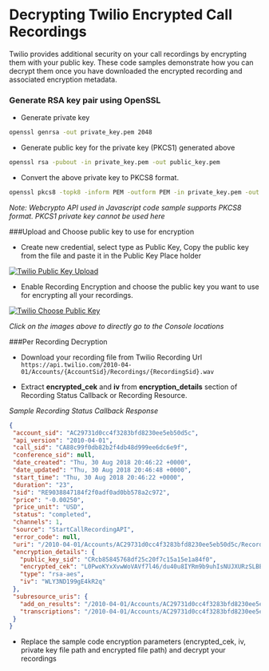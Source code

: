 # Decrypting Twilio Encrypted Call Recordings

Twilio provides additional security on your call recordings by encrypting them with your public key. These code samples demonstrate how you can decrypt them once you have downloaded the encrypted recording and associated encryption metadata.


### Generate RSA key pair using OpenSSL

 - Generate private key

```sh
openssl genrsa -out private_key.pem 2048
```
 - Generate public key for the private key (PKCS1) generated above

```sh
openssl rsa -pubout -in private_key.pem -out public_key.pem
```
 - Convert the above private key to PKCS8 format. 
	
```sh
openssl pkcs8 -topk8 -inform PEM -outform PEM -in private_key.pem -out private_key_pkcs8.pem -nocrypt
```
*Note: Webcrypto API used in Javascript code sample supports PKCS8 format. PKCS1 private key cannot be used here*

###Upload and Choose public key to use for encryption

- Create new credential, select type as Public Key, Copy the public key from the file and paste it in the Public Key Place holder

[![Twilio Public Key Upload](https://s3.amazonaws.com/com.twilio.prod.twilio-docs/original_images/create_credential.gif)](https://www.twilio.com/console/runtime/credentials/public-keys)

- Enable Recording Encryption and choose the public key you want to use for encrypting all your recordings.

[![Twilio Choose Public Key](https://lh3.googleusercontent.com/0MFgqDWLKW8e_iB88x8augChc6J4bIdntyJGxtMFZ0xWi4f_YqIB9lAcfgCkWgt9GhFKbrR7lR1IC6uye-1lPTBzOKLjdI5Bhq9OFL4iAOvzRPzSrzjovFCbzR7Y6J6NXp3lZaHnZZjh6hIWhNcqhundeVVT3Aub25aPKZAjubDfdYbAScHvxbIhKjJ8ZAKV71V0TDFU0Xx82vQJ--1qaYapZKZzT7Zr-PQXn6n971h_4Gv9gFO5lkpyPu1g8UaqbZ9z9Ch96nq01mGkpzMW5k_9NFJFhj6t8uUOurZN5urlinQAoTmZIPgAlkq1WtFu_hz8y-WEyWUwJr7cWZd10A6jfd7zMGOxUNKXf-4o37VdQCTqw3eAeYdQWwb2OFqlrDeAPbqgDWvM93Zwce5gcaWOcGxedHaqqzXOZIPD72ISk5j6SuagzifHobY9KtAdJ_HZ7u4_SiLa0KW1JQ0VHkImh2NF_chOTx2hr79X4wzD4lzatij8vYf5v45oCn1O2ghEgvE8yDhn8RMDY9eX1e_GA14sJQnTiZOXPWosfYxQLLLdVYcWBCkEyGNU3VqVrXNE7UKB1X49PUPvLRA5xCqaqUDXzDKO7QgfnQX1jz2ElpHcuL-oYYLBBCY6Z6A=w1200-h650-no)](https://www.twilio.com/console/voice/settings)

*Click on the images above to directly go to the Console locations*

###Per Recording Decryption
 - Download your recording file from Twilio Recording Url
```https://api.twilio.com/2010-04-01/Accounts/{AccountSid}/Recordings/{RecordingSid}.wav```

- Extract **encrypted_cek** and **iv** from **encryption_details** section of Recording Status Callback or Recording Resource.
 
*Sample Recording Status Callback Response* 

 ```json
{
  "account_sid": "AC29731d0cc4f3283bfd8230ee5eb50d5c",
  "api_version": "2010-04-01",
  "call_sid": "CA88c99f0db82b2f4db48d999ee6dc6e9f",
  "conference_sid": null,
  "date_created": "Thu, 30 Aug 2018 20:46:22 +0000",
  "date_updated": "Thu, 30 Aug 2018 20:46:48 +0000",
  "start_time": "Thu, 30 Aug 2018 20:46:22 +0000",
  "duration": "23",
  "sid": "RE9038847184f2f0adf0ad0bb578a2c972",
  "price": "-0.00250",
  "price_unit": "USD",
  "status": "completed",
  "channels": 1,
  "source": "StartCallRecordingAPI",
  "error_code": null,
  "uri": "/2010-04-01/Accounts/AC29731d0cc4f3283bfd8230ee5eb50d5c/Recordings/RE9038847184f2f0adf0ad0bb578a2c972.json",
  "encryption_details": {
    "public_key_sid": "CRcb85845768df25c20f7c15a15e1a84f0",
    "encrypted_cek": "L0PwoKYxXvwWoVAVf7l46/du40u8IYRm9b9uhIsNUJXURzSLBEWNxHfhEWZVeuxIR2WPcJEy05Y4bXxkVWcXeoFoi024BxsfHRF6mS8T7fX5Eft7FYm65New5lukvpuIjVHC6fWzdTPodVI4eu6LU9q3o7rjD14y1OmpcVk7Qhq89T+LkXfvBKWzN+eN8mnGAauox4sxVEOjVlwktL9AnbVNLXf5YtgrY9m9HqESu1vaJzybX+zdl5ux4xyD4/yOg+bYFoGS5SFQXassxp1iASenoxYcUlxQzqGIduOn2/wmdcVTM4oCQw9//m11zTS6B1JEON/HqSsXrH0L/4CvgQ==",
    "type": "rsa-aes",
    "iv": "WLY3ND199gE4kR2q"
  },
  "subresource_uris": {
    "add_on_results": "/2010-04-01/Accounts/AC29731d0cc4f3283bfd8230ee5eb50d5c/Recordings/RE9038847184f2f0adf0ad0bb578a2c972/AddOnResults.json",
    "transcriptions": "/2010-04-01/Accounts/AC29731d0cc4f3283bfd8230ee5eb50d5c/Recordings/RE9038847184f2f0adf0ad0bb578a2c972/Transcriptions.json"
  }
}
 ```
 
 - Replace the sample code encryption parameters (encrypted_cek, iv, private key file path and encrypted file path) and decrypt your recordings
